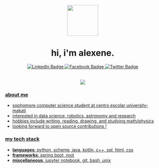 <div id="icon" align="center">
  <img src="https://pbs.twimg.com/media/FhlDBigUYAAeBvB?format=png&name=small" width="100"/>
</div>
<div id="header" align="center">
  <h1>
    hi, i'm alexene.
  </h1>
</div> 
       
<div id="badges" align="center">
  <a href="https://www.linkedin.com/in/alexene-tomate/">
    <img src="https://img.shields.io/badge/LinkedIn-lightblue?logo=linkedin&logoColor=white&style=for-the-badge" alt="LinkedIn Badge"/>
  <a href="https://facebook.com/alekzene/">
    <img src="https://img.shields.io/badge/Facebook-lightblue?logo=facebook&logoColor=white&style=for-the-badge" alt="Facebook Badge"/>
  <a href="https://twitter.com/alekzene_cs">
   <img src="https://img.shields.io/badge/Twitter-lightblue?logo=twitter&logoColor=white&style=for-the-badge" alt="Twitter Badge"&nbsp/>
</div> 

<br>  

<br>  

<div id="stats" align="center">
  <img src="http://github-readme-streak-stats.herokuapp.com?user=alekzene&theme=nord&exclude_days=Sun&background=FFFFFF">

<div id="random" align="left">
  
### about me
- sophomore computer science student at centro escolar university-makati
- interested in data science, robotics, astronomy and research
- hobbies include writing, reading, drawing, and studying math/physics
- looking forward to open source contributions !

### my tech stack
- **languages**: python, scheme, java, kotlin, c++, sql, html, css
- **frameworks**: spring boot, root
- **miscellaneous**: jupyter notebook, git, bash, unix
